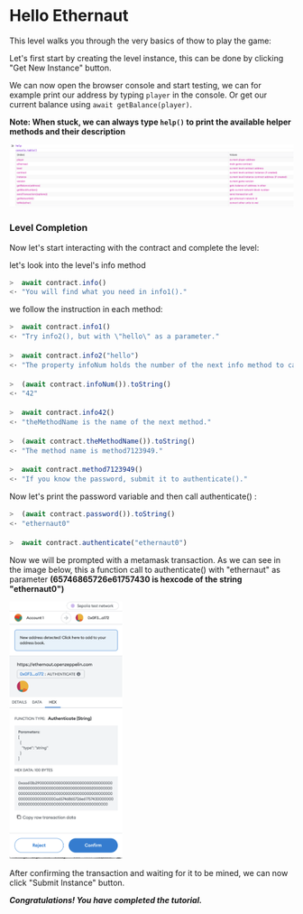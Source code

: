 # Hello Ethernaut

This level walks you through the very basics of thow to play the game:

Let's first start by creating the level instance, this can be done by clicking "Get New Instance" button.

We can now open the browser console and start testing, we can for example print our address by typing `player` in the console. Or get our current balance using `await getBalance(player)`.

**Note: When stuck, we can always type `help()` to print the available helper methods and their description**

<img src="img/help.png" alt="Help method">

### Level Completion

Now let's start interacting with the contract and complete the level:

let's look into the level's info method

```javascript
>  await contract.info()
<· "You will find what you need in info1()."
```

we follow the instruction in each method:

```javascript
>  await contract.info1()
<· "Try info2(), but with \"hello\" as a parameter."

>  await contract.info2("hello")
<· "The property infoNum holds the number of the next info method to call."

>  (await contract.infoNum()).toString()
<· "42"

>  await contract.info42()
<· "theMethodName is the name of the next method."

>  (await contract.theMethodName()).toString()
<· "The method name is method7123949."

>  await contract.method7123949()
<· "If you know the password, submit it to authenticate()."
```

Now let's print the password variable and then call authenticate() :

```javascript
>  (await contract.password()).toString()
<· "ethernaut0"

>  await contract.authenticate("ethernaut0")
```

Now we will be prompted with a metamask transaction. As we can see in the image below, this a function call to authenticate() with "ethernaut" as parameter **(65746865726e61757430 is hexcode of the string "ethernaut0")**

<img src="img/transaction.png" alt="Transaction" width="200"/>

After confirming the transaction and waiting for it to be mined, we can now click "Submit Instance" button.

***Congratulations! You have completed the tutorial.***